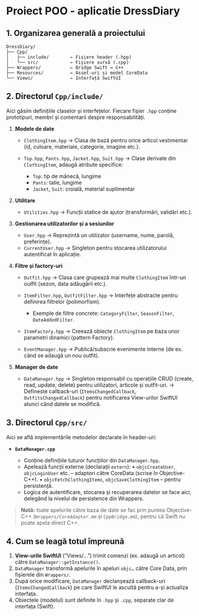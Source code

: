 # Proiect POO - aplicatie DressDiary


## 1. Organizarea generală a proiectului

```
DressDiary/
├── Cpp/
│   ├── include/        ← Fișiere header (.hpp)
│   └── src/            ← Fișiere sursă (.cpp)
├── Wrappers/           ← Bridge Swift ↔ C++
├── Resources/          ← Asset-uri și model CoreData
└── Views/              ← Interfață SwiftUI
```

## 2. Directorul `Cpp/include/`

Aici găsim definițiile claselor și interfețelor. Fiecare fișier `.hpp` conține prototipuri, membri și comentarii despre responsabilități.

1. **Modele de date**

   * `ClothingItem.hpp`
     → Clasa de bază pentru orice articol vestimentar (id, culoare, materiale, categorie, imagine etc.).
   * `Top.hpp`, `Pants.hpp`, `Jacket.hpp`, `Suit.hpp`
     → Clase derivate din `ClothingItem`, adaugă atribute specifice:

     * `Top`: tip de mânecă, lungime
     * `Pants`: talie, lungime
     * `Jacket`, `Suit`: croială, material suplimentar

2. **Utilitare**

   * `Utilities.hpp`
     → Funcții statice de ajutor (transformări, validări etc.).

3. **Gestionarea utilizatorilor și a sesiunilor**

   * `User.hpp`
     → Reprezintă un utilizator (username, nume, parolă, preferințe).
   * `CurrentUser.hpp`
     → Singleton pentru stocarea utilizatorului autentificat în aplicație.

4. **Filtre și factory-uri**

   * `Outfit.hpp`
     → Clasa care grupează mai multe `ClothingItem` într-un outfit (sezon, data adăugării etc.).
   * `ItemFilter.hpp`, `OutfitFilter.hpp`
     → Interfețe abstracte pentru definirea filtrelor (polimorfism).

     * Exemple de filtre concrete: `CategoryFilter`, `SeasonFilter`, `DateAddedFilter`.
   * `ItemFactory.hpp`
     → Creează obiecte `ClothingItem` pe baza unor parametri dinamici (pattern Factory).
   * `EventManager.hpp`
     → Publică/subscrie evenimente interne (de ex. când se adaugă un nou outfit).

5. **Manager de date**

   * `DataManager.hpp`
     → Singleton responsabil cu operațiile CRUD (create, read, update, delete) pentru utilizatori, articole și outfit-uri.
     → Defineste callback-uri (`ItemsChangedCallback`, `OutfitsChangedCallback`) pentru notificarea View-urilor SwiftUI atunci când datele se modifică.
     

## 3. Directorul `Cpp/src/`

Aici se află implementările metodelor declarate în header-uri:

* **`DataManager.cpp`**

  * Conține definițiile tuturor funcțiilor din `DataManager.hpp`.
  * Apelează funcții externe (declarații `extern`):
    • `objcCreateUser`, `objcLoginUser` etc. – adaptori către CoreData (scrise în Objective-C++).
    • `objcFetchClothingItems`, `objcSaveClothingItem` – pentru persistență.
  * Logica de autentificare, stocarea și recuperarea datelor se face aici, delegând la nivelul de persistence din Wrappers.

> **Notă:** toate apelurile către baza de date se fac prin puntea Objective-C++ (`Wrappers/CoreAdapter.mm` și `CppBridge.mm`), pentru că Swift nu poate apela direct C++.

## 4. Cum se leagă totul împreună

1. **View-urile SwiftUI** (“Views/…”) trimit comenzi (ex. adaugă un articol) către `DataManager::getInstance()`.
2. `DataManager` transformă apelurile în apeluri `objc…` către Core Data, prin fișierele din `Wrappers/`.
3. După orice modificare, `DataManager` declanșează callback-uri (`ItemsChangedCallback`) pe care SwiftUI le ascultă pentru a-și actualiza interfața.
4. Obiectele (modelul) sunt definite în `.hpp` și `.cpp`, separate clar de interfața (Swift).
